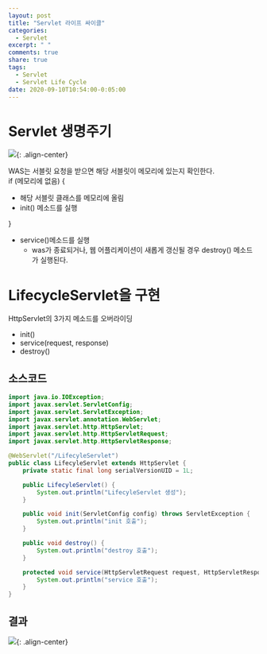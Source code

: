 ```yaml
---
layout: post
title: "Servlet 라이프 싸이클"
categories:
  - Servlet
excerpt: " "
comments: true
share: true
tags:
  - Servlet
  - Servlet Life Cycle
date: 2020-09-10T10:54:00-0:05:00
---
```


# Servlet 생명주기

![](https://kimmy100b.github.io/assets/images/servlet/servletLifecycle.png){: .align-center}

WAS는 서블릿 요청을 받으면 해당 서블릿이 메모리에 있는지 확인한다. <br>
if (메모리에 없음) {<br>

- 해당 서블릿 클래스를 메모리에 올림
- init() 메소드를 실행

}<br>

- service()메소드를 실행<br>
  - was가 종료되거나, 웹 어플리케이션이 새롭게 갱신될 경우 destroy() 메소드가 실행된다.<br>

# LifecycleServlet을 구현

HttpServlet의 3가지 메소드를 오버라이딩

- init()
- service(request, response)
- destroy()

## 소스코드

```java
import java.io.IOException;
import javax.servlet.ServletConfig;
import javax.servlet.ServletException;
import javax.servlet.annotation.WebServlet;
import javax.servlet.http.HttpServlet;
import javax.servlet.http.HttpServletRequest;
import javax.servlet.http.HttpServletResponse;

@WebServlet("/LifecyleServlet")
public class LifecyleServlet extends HttpServlet {
	private static final long serialVersionUID = 1L;

    public LifecyleServlet() {
        System.out.println("LifecyleServlet 생성");
    }

	public void init(ServletConfig config) throws ServletException {
		System.out.println("init 호출");
	}

	public void destroy() {
		System.out.println("destroy 호출");
	}

	protected void service(HttpServletRequest request, HttpServletResponse response) throws ServletException, IOException {
		System.out.println("service 호출");
	}
}
```

## 결과

![](https://kimmy100b.github.io/assets/images/servlet/servletLifecycleResult.PNG){: .align-center}
